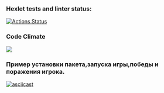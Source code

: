 ### Hexlet tests and linter status:

[![Actions Status](https://github.com/nvekay/frontend-project-lvl1/workflows/hexlet-check/badge.svg)](https://github.com/nvekay/frontend-project-lvl1/actions)
### Code Climate
<a href="https://codeclimate.com/github/nvekay/frontend-project-lvl1"><img src="https://api.codeclimate.com/v1/badges/a99a88d28ad37a79dbf6/maintainability" /></a>

### Пример установки пакета,запуска игры,победы и поражения игрока. 
[![asciicast](https://asciinema.org/a/wwIdTUBUO2cbL1Ut6lg05TjgO.svg)](https://asciinema.org/a/wwIdTUBUO2cbL1Ut6lg05TjgO)